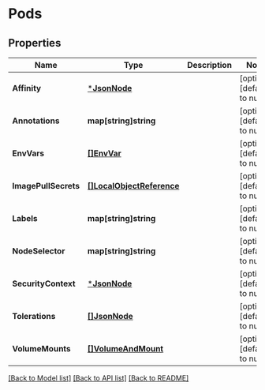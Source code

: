 # Pods

## Properties
Name | Type | Description | Notes
------------ | ------------- | ------------- | -------------
**Affinity** | [***JsonNode**](JsonNode.md) |  | [optional] [default to null]
**Annotations** | **map[string]string** |  | [optional] [default to null]
**EnvVars** | [**[]EnvVar**](EnvVar.md) |  | [optional] [default to null]
**ImagePullSecrets** | [**[]LocalObjectReference**](LocalObjectReference.md) |  | [optional] [default to null]
**Labels** | **map[string]string** |  | [optional] [default to null]
**NodeSelector** | **map[string]string** |  | [optional] [default to null]
**SecurityContext** | [***JsonNode**](JsonNode.md) |  | [optional] [default to null]
**Tolerations** | [**[]JsonNode**](JsonNode.md) |  | [optional] [default to null]
**VolumeMounts** | [**[]VolumeAndMount**](VolumeAndMount.md) |  | [optional] [default to null]

[[Back to Model list]](../README.md#documentation-for-models) [[Back to API list]](../README.md#documentation-for-api-endpoints) [[Back to README]](../README.md)



